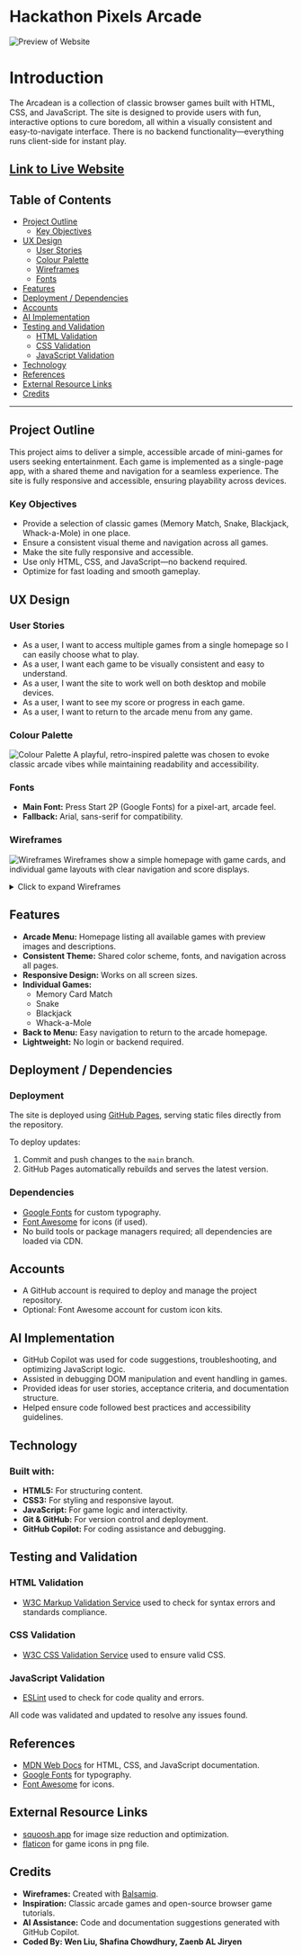 # Hackathon Pixels Arcade
![Preview of Website](assets/documentation/------------)

# Introduction
The Arcadean is a collection of classic browser games built with HTML, CSS, and JavaScript. The site is designed to provide users with fun, interactive options to cure boredom, all within a visually consistent and easy-to-navigate interface. There is no backend functionality—everything runs client-side for instant play.

## [Link to Live Website](https://wen-l-liu.github.io/hackathon-pixels/)

## Table of Contents
- [Project Outline](#project-outline)
    - [Key Objectives](#key-objectives)
- [UX Design](#ux-design)
    - [User Stories](#user-stories)
    - [Colour Palette](#colour-palette)
    - [Wireframes](#wireframes)
    - [Fonts](#fonts)
- [Features](#features)
- [Deployment / Dependencies](#deployment--dependencies)
- [Accounts](#accounts)
- [AI Implementation](#ai-implementation)
- [Testing and Validation](#testing-and-validation)
    - [HTML Validation](#html-validation)
    - [CSS Validation](#css-validation)
    - [JavaScript Validation](#javascript-validation)
- [Technology](#technology)
- [References](#references)
- [External Resource Links](#external-resource-links)
- [Credits](#credits)

---

## Project Outline
This project aims to deliver a simple, accessible arcade of mini-games for users seeking entertainment. Each game is implemented as a single-page app, with a shared theme and navigation for a seamless experience. The site is fully responsive and accessible, ensuring playability across devices.

### Key Objectives
- Provide a selection of classic games (Memory Match, Snake, Blackjack, Whack-a-Mole) in one place.
- Ensure a consistent visual theme and navigation across all games.
- Make the site fully responsive and accessible.
- Use only HTML, CSS, and JavaScript—no backend required.
- Optimize for fast loading and smooth gameplay.

## UX Design

### User Stories

- As a user, I want to access multiple games from a single homepage so I can easily choose what to play.
- As a user, I want each game to be visually consistent and easy to understand.
- As a user, I want the site to work well on both desktop and mobile devices.
- As a user, I want to see my score or progress in each game.
- As a user, I want to return to the arcade menu from any game.

### Colour Palette

![Colour Palette](assets/documentation/-----------)
A playful, retro-inspired palette was chosen to evoke classic arcade vibes while maintaining readability and accessibility.

### Fonts

- **Main Font:** Press Start 2P (Google Fonts) for a pixel-art, arcade feel.
- **Fallback:** Arial, sans-serif for compatibility.

### Wireframes
![Wireframes](assets/documentation/wireframe-main.png)
Wireframes show a simple homepage with game cards, and individual game layouts with clear navigation and score displays.
<details>
<summary>Click to expand Wireframes</summary>

![Wireframes](assets/documentation/wireframe-1.png)
![Wireframes](assets/documentation/wireframe-2.png)
Wireframe showing responsive mobile layouts.
</details>


## Features

- **Arcade Menu:** Homepage listing all available games with preview images and descriptions.
- **Consistent Theme:** Shared color scheme, fonts, and navigation across all pages.
- **Responsive Design:** Works on all screen sizes.
- **Individual Games:** 
    - Memory Card Match
    - Snake
    - Blackjack
    - Whack-a-Mole
- **Back to Menu:** Easy navigation to return to the arcade homepage.
- **Lightweight:** No login or backend required.

## Deployment / Dependencies

### Deployment
The site is deployed using [GitHub Pages](https://pages.github.com/), serving static files directly from the repository.

To deploy updates:
1. Commit and push changes to the `main` branch.
2. GitHub Pages automatically rebuilds and serves the latest version.

### Dependencies
- [Google Fonts](https://fonts.google.com/) for custom typography.
- [Font Awesome](https://fontawesome.com) for icons (if used).
- No build tools or package managers required; all dependencies are loaded via CDN.

## Accounts
- A GitHub account is required to deploy and manage the project repository.
- Optional: Font Awesome account for custom icon kits.

## AI Implementation

- GitHub Copilot was used for code suggestions, troubleshooting, and optimizing JavaScript logic.
- Assisted in debugging DOM manipulation and event handling in games.
- Provided ideas for user stories, acceptance criteria, and documentation structure.
- Helped ensure code followed best practices and accessibility guidelines.

## Technology

### Built with:
- **HTML5:** For structuring content.
- **CSS3:** For styling and responsive layout.
- **JavaScript:** For game logic and interactivity.
- **Git & GitHub:** For version control and deployment.
- **GitHub Copilot:** For coding assistance and debugging.

## Testing and Validation

### HTML Validation
- [W3C Markup Validation Service](https://validator.w3.org/) used to check for syntax errors and standards compliance.

### CSS Validation
- [W3C CSS Validation Service](https://jigsaw.w3.org/css-validator/) used to ensure valid CSS.

### JavaScript Validation
- [ESLint](https://eslint.org/) used to check for code quality and errors.

All code was validated and updated to resolve any issues found.

## References
- [MDN Web Docs](https://developer.mozilla.org/) for HTML, CSS, and JavaScript documentation.
- [Google Fonts](https://fonts.google.com/) for typography.
- [Font Awesome](https://fontawesome.com/) for icons.

## External Resource Links
- [squoosh.app](https://squoosh.app/) for image size reduction and optimization.
- [flaticon](https://www.flaticon.com/) for game icons in png file.

## Credits
- **Wireframes:** Created with [Balsamiq](https://balsamiq.com/).
- **Inspiration:** Classic arcade games and open-source browser game tutorials.
- **AI Assistance:** Code and documentation suggestions generated with GitHub Copilot.
- **Coded By: Wen Liu, Shafina Chowdhury, Zaenb AL Jiryen**
